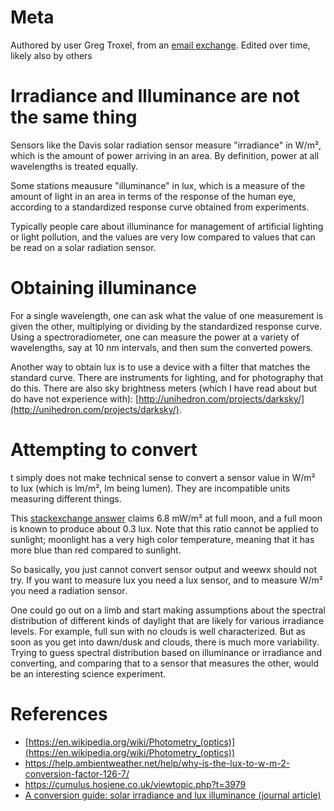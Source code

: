 # Meta

Authored by user Greg Troxel, from an [email exchange](https://groups.google.com/d/msg/weewx-user/vPkAixmKba8/-HJnGPxHGgAJ).  Edited over time, likely also by others

# Irradiance and Illuminance are not the same thing

Sensors like the Davis solar radiation sensor measure "irradiance" in W/m&sup2;, which is the amount of power arriving in an area.  By definition, power at all wavelengths is treated equally.

Some stations meausure "illuminance" in lux, which is a measure of the amount of light in an area in terms of the response of the human eye, according to a standardized response curve obtained from experiments.

Typically people care about illuminance for management of artificial
lighting or light pollution, and the values are very low compared to
values that can be read on a solar radiation sensor.

# Obtaining illuminance

For a single wavelength, one can ask what the value of one measurement
is given the other, multiplying or dividing by the standardized response
curve.  Using a spectroradiometer, one can measure the power at a
variety of wavelengths, say at 10 nm intervals, and then sum the
converted powers.

Another way to obtain lux is to use a device with a filter that matches
the standard curve.   There are instruments for lighting, and for
photography that do this.   There are also sky brightness meters (which
I have read about but do have not experience with):
[http://unihedron.com/projects/darksky/](http://unihedron.com/projects/darksky/).

# Attempting to convert

t simply does not make technical sense to convert a sensor value in W/m&sup2;
to lux (which is lm/m&sup2;, lm being lumen).  They are incompatible
units measuring different things.

This [stackexchange answer](https://physics.stackexchange.com/questions/89181/how-is-the-earth-heated-by-a-full-moon#89197) claims 6.8 mW/m&sup2; at full moon, and a full
moon is known to produce about 0.3 lux.  Note that this ratio cannot be
applied to sunlight; moonlight has a very high color temperature,
meaning that it has more blue than red compared to sunlight.

So basically, you just cannot convert sensor output and weewx should not
try.  If you want to measure lux you need a lux sensor, and to measure
W/m&sup2; you need a radiation sensor.

One could go out on a limb and start making assumptions about the
spectral distribution of different kinds of daylight that are likely for
various irradiance levels.  For example, full sun with no clouds is well
characterized.  But as soon as you get into dawn/dusk and clouds, there
is much more variability.  Trying to guess spectral distribution based
on illuminance or irradiance and converting, and comparing that to a
sensor that measures the other, would be an interesting science
experiment.

# References

  - [https://en.wikipedia.org/wiki/Photometry_(optics)](https://en.wikipedia.org/wiki/Photometry_(optics))
  - https://help.ambientweather.net/help/why-is-the-lux-to-w-m-2-conversion-factor-126-7/
  - https://cumulus.hosiene.co.uk/viewtopic.php?t=3979
  - [A conversion guide: solar irradiance and lux illuminance (journal article)](https://www.extrica.com/article/21667/pdf)